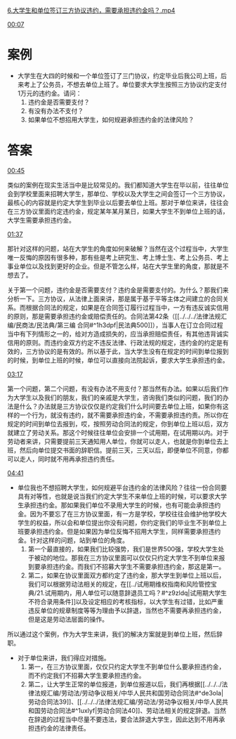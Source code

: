 [6.大学生和单位签订三方协议违约，需要承担违约金吗？.mp4](file:///E:%5C法律实务%5CA314【游本春】【20小时200讲】劳动纠纷维权指南及企业风控管控宝典（200讲劳动合同签订法律风险防范与合规管理）%5C6.大学生和单位签订三方协议违约，需要承担违约金吗？.mp4)

[00:07](file:///E:/%5C%E6%B3%95%E5%BE%8B%E5%AE%9E%E5%8A%A1%5CA314%E3%80%90%E6%B8%B8%E6%9C%AC%E6%98%A5%E3%80%91%E3%80%9020%E5%B0%8F%E6%97%B6200%E8%AE%B2%E3%80%91%E5%8A%B3%E5%8A%A8%E7%BA%A0%E7%BA%B7%E7%BB%B4%E6%9D%83%E6%8C%87%E5%8D%97%E5%8F%8A%E4%BC%81%E4%B8%9A%E9%A3%8E%E6%8E%A7%E7%AE%A1%E6%8E%A7%E5%AE%9D%E5%85%B8%EF%BC%88200%E8%AE%B2%E5%8A%B3%E5%8A%A8%E5%90%88%E5%90%8C%E7%AD%BE%E8%AE%A2%E6%B3%95%E5%BE%8B%E9%A3%8E%E9%99%A9%E9%98%B2%E8%8C%83%E4%B8%8E%E5%90%88%E8%A7%84%E7%AE%A1%E7%90%86%EF%BC%89%5C6.%E5%A4%A7%E5%AD%A6%E7%94%9F%E5%92%8C%E5%8D%95%E4%BD%8D%E7%AD%BE%E8%AE%A2%E4%B8%89%E6%96%B9%E5%8D%8F%E8%AE%AE%E8%BF%9D%E7%BA%A6%EF%BC%8C%E9%9C%80%E8%A6%81%E6%89%BF%E6%8B%85%E8%BF%9D%E7%BA%A6%E9%87%91%E5%90%97%EF%BC%9F.mp4#t=7.805388)

# 案例
- 大学生在大四的时候和一个单位签订了三门协议，约定毕业后我公司上班，后来考上了公务员，不想去单位上班了。单位要求大学生按照三方协议约定支付1万元的违约金。请问：
	1. 违约金是否需要支付？
	2. 有没有办法不支付？
	3. 如果单位不想招用大学生，如何规避承担违约金的法律风险？
# 答案
[00:45](file:///E:/%5C%E6%B3%95%E5%BE%8B%E5%AE%9E%E5%8A%A1%5CA314%E3%80%90%E6%B8%B8%E6%9C%AC%E6%98%A5%E3%80%91%E3%80%9020%E5%B0%8F%E6%97%B6200%E8%AE%B2%E3%80%91%E5%8A%B3%E5%8A%A8%E7%BA%A0%E7%BA%B7%E7%BB%B4%E6%9D%83%E6%8C%87%E5%8D%97%E5%8F%8A%E4%BC%81%E4%B8%9A%E9%A3%8E%E6%8E%A7%E7%AE%A1%E6%8E%A7%E5%AE%9D%E5%85%B8%EF%BC%88200%E8%AE%B2%E5%8A%B3%E5%8A%A8%E5%90%88%E5%90%8C%E7%AD%BE%E8%AE%A2%E6%B3%95%E5%BE%8B%E9%A3%8E%E9%99%A9%E9%98%B2%E8%8C%83%E4%B8%8E%E5%90%88%E8%A7%84%E7%AE%A1%E7%90%86%EF%BC%89%5C6.%E5%A4%A7%E5%AD%A6%E7%94%9F%E5%92%8C%E5%8D%95%E4%BD%8D%E7%AD%BE%E8%AE%A2%E4%B8%89%E6%96%B9%E5%8D%8F%E8%AE%AE%E8%BF%9D%E7%BA%A6%EF%BC%8C%E9%9C%80%E8%A6%81%E6%89%BF%E6%8B%85%E8%BF%9D%E7%BA%A6%E9%87%91%E5%90%97%EF%BC%9F.mp4#t=45.542482)

类似的案例在现实生活当中是比较常见的。我们都知道大学生在毕以前，往往单位会到学校里面来招聘大学生，那单位、学校以及大学生之间会签订一个三方协议，最核心的内容就是约定大学生到毕业以后要去单位上班。那对于单位来讲，往往会在三方协议里面约定违约金，规定某年某月某日，如果大学生不到单位上班的话，大学生需要承担违约金。

[01:37](file:///E:%5C法律实务%5CA314【游本春】【20小时200讲】劳动纠纷维权指南及企业风控管控宝典（200讲劳动合同签订法律风险防范与合规管理）%5C6.大学生和单位签订三方协议违约，需要承担违约金吗？.mp4#t=01:37)

那针对这样的问题，站在大学生的角度如何来破解？当然在这个过程当中，大学生唯一反悔的原因有很多种，那有些是考上研究生、考上博士生、考上公务员、考上事业单位以及找到更好的企业。但是不管怎么样，站在大学生里的角度，那就是不想去了。

关于第一个问题，违约金是否需要支付？违约金是需要支付的。为什么？那我们来分析一下。三方协议，从法律上面来讲，那是属于基于平等主体之间建立的合同关系。而根据合同法的规定，如果是在合同签订履行过程当中，一方有违反诚实信用的原则，那是需要承担违约金或赔偿责任的。合同法第42条（[[../../../法律法规汇编/民商法/民法典/第三编 合同#^1h3dpf|民法典500]]），当事人在订立合同过程当中有下列情形之一的，给对方造成损失的，应当承担赔偿责任，有其他违背诚实信用的原则。而违约金双方约定不违反法律、行政法规的规定，违约金的约定是有效的，三方协议的是有效的。所以基于此，当大学生没有在规定的时间到单位报到的时候，到单位上班的时候，单位可以直接向法院起诉，要求大学生承担违约金。

[03:17](file:///E:%5C法律实务%5CA314【游本春】【20小时200讲】劳动纠纷维权指南及企业风控管控宝典（200讲劳动合同签订法律风险防范与合规管理）%5C6.大学生和单位签订三方协议违约，需要承担违约金吗？.mp4#t=03:17)

第一个问题，第二个问题，有没有办法不用支付？那当然有办法。如果以后我们作为大学生以及我们的朋友，我们的亲戚是大学生，咨询我们类似的问题，我们的办法是什么？办法就是三方协议仅仅是约定我们什么时间要去单位上班，如果你有这样的一个行为，就没有违约，就不需要承担违约金，不需要承担违约责。所以你在规定的时间到单位去报到，哎，按照劳动合同法的规定，你到单位上班以后，双方就建立了劳动关系。那这个时候往往单位会安排一个试用期，在试用期以内。对于劳动者来讲，只需要提前三天通知用人单位，你就可以走人，也就是你到单位去上班，然后向单位提交书面的辞职信。提前三天，三天以后，即便单位不同意，你都可以走人，同时就不用再承担违约责任。

[04:41](file:///E:%5C法律实务%5CA314【游本春】【20小时200讲】劳动纠纷维权指南及企业风控管控宝典（200讲劳动合同签订法律风险防范与合规管理）%5C6.大学生和单位签订三方协议违约，需要承担违约金吗？.mp4#t=04:41)

- 单位我也不想招聘大学生，如何规避平台违约金的法律风险？往往一份合同要具有对等性，也就是说当我们约定大学生不来单位上班的时候，可以要求大学生承担违约金。那如果我们单位不录用大学生的时候，也有可能会承担违约金。因为不要忘了在三方协议里面，有一方是学校，学校往往会维护他学校大学生的权益，所以会和单位提出你没有问题，你约定我们的毕业生不到单位上班要承担违约金。但是如果因为单位反悔不招用大学生，同样需要承担违约金。针对这样的问题，站到单位的角度。
	1. 第一个最直接的，如果我们比较强势，我们是世界500强，学校大学生处于被动的地位。那我在三方协议里面可以仅仅只约定大学生不到单位来报到要承担违约金。而我们不招募大学生不需要承担违约金，那这是第一。
	2. 第二，如果在协议里面双方都约定了违约金，那大学生到单位上班以后，我们可以根据劳动法相关的规定，在[[../试用期维权指南和风险管控宝典/21.试用期内，用人单位可以随意辞退员工吗？#^z9zldq|试用期大学生不符合录用条件]]以及设定相应的考核指标，以大学生有过错，比如严重违反单位的规章制度等等为理由予以辞退，当然也不需要再承担违约金，但是这是劳动法层面的操作。

所以通过这个案例，作为大学生来讲，我们的解决方案就是到单位上班，然后辞职。

- 对于单位来讲，我们得应对措施。
	1. 第一，在三方协议里面，仅仅只约定大学生不到单位什么要承担违约金，而不约定我们不招募大学生要承担违约金。
	2. 第二，让大学生正常的单位报道，到单位报道以后，我们再根据[[../../../法律法规汇编/劳动法/劳动争议相关/中华人民共和国劳动合同法#^de3ola|劳动合同法39]]、[[../../../法律法规汇编/劳动法/劳动争议相关/中华人民共和国劳动合同法#^1uxlyf|劳动合同法40]]、劳动法相关的规定辞退。当然在辞退的过程当中尽量不要违法，要合法辞退大学生，因此达到不用再承担违约金的法律责任。